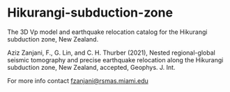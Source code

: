 # Hikurangi-subduction-zone
The 3D Vp model and earthquake relocation catalog for the Hikurangi subduction zone, New Zealand.

Aziz Zanjani, F., G. Lin, and C. H. Thurber (2021), Nested regional-global seismic tomography and precise earthquake relocation along the Hikurangi subduction zone, New Zealand, accepted, Geophys. J. Int.

For more info contact fzanjani@rsmas.miami.edu
